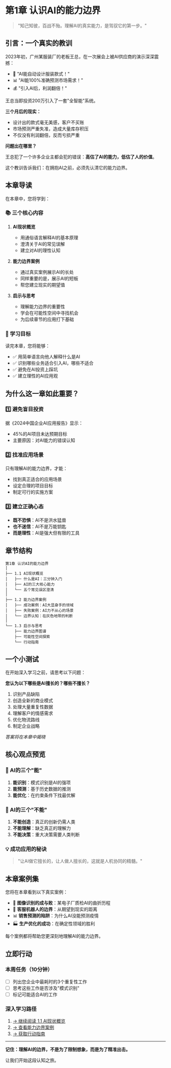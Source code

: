 # 第1章 认识AI的能力边界

> "知己知彼，百战不殆。理解AI的真实能力，是驾驭它的第一步。"

## 引言：一个真实的教训

2023年初，广州某服装厂的老板王总，在一次展会上被AI供应商的演示深深震撼：

- 🤖 "AI能自动设计服装款式！"
- 📊 "AI能100%准确预测市场需求！"
- 💰 "引入AI后，利润翻倍！"

王总当即投资200万引入了一套"全智能"系统。

**三个月后的现实：**
- 设计出的款式毫无美感，客户不买账
- 市场预测严重失准，造成大量库存积压
- 不仅没有利润翻倍，反而亏损严重

**问题出在哪里？**

王总犯了一个许多企业主都会犯的错误：**高估了AI的能力，低估了人的价值**。

这个教训告诉我们：在拥抱AI之前，必须先认清它的能力边界。

## 本章导读

在本章中，您将学到：

### 📚 三个核心内容

1. **AI现状概览**
   - 用通俗语言解释AI的基本原理
   - 澄清关于AI的常见误解
   - 建立对AI的理性认知

2. **能力边界案例**
   - 通过真实案例展示AI的长处
   - 同样重要的是，展示AI的短板
   - 帮您建立现实的期望值

3. **启示与思考**
   - 理解能力边界的重要性
   - 学会在可能性空间中寻找机会
   - 为后续章节的应用打下基础

### 🎯 学习目标

读完本章，您将能够：

- ✅ 用简单语言向他人解释什么是AI
- ✅ 识别哪些业务适合引入AI，哪些不适合
- ✅ 避免在AI投资上踩坑
- ✅ 建立理性的AI应用观

## 为什么这一章如此重要？

### 1️⃣ 避免盲目投资

据《2024中国企业AI应用报告》显示：
- 45%的AI项目未达预期目标
- 主要原因：对AI能力的错误认知

### 2️⃣ 找准应用场景

只有理解AI的能力边界，才能：
- 找到真正适合的应用场景
- 设定合理的项目目标
- 制定可行的实施方案

### 3️⃣ 建立正确心态

- **既不恐惧**：AI不是洪水猛兽
- **也不迷信**：AI不是万能钥匙
- **而是理性**：AI是强大但有限的工具

## 章节结构

```
第1章 认识AI的能力边界
│
├── 1.1 AI现状概览
│   ├── 什么是AI：三分钟入门
│   ├── AI的三大核心能力
│   └── 五个常见误区澄清
│
├── 1.2 能力边界案例
│   ├── 成功案例：AI大显身手的领域
│   ├── 失败案例：AI力不从心的场景
│   └── 边界认知：在灰色地带的判断
│
└── 1.3 启示与思考
    ├── 能力边界图谱
    ├── 可能性空间探索
    └── 行动指南
```

## 一个小测试

在开始深入学习之前，请思考以下问题：

**您认为以下哪些是AI擅长的？哪些不擅长？**

1. 识别产品缺陷 
2. 创造全新的商业模式
3. 处理大量重复性数据
4. 理解客户的情感需求
5. 优化物流路线
6. 制定企业战略

*答案将在本章中揭晓*

## 核心观点预览

### 🔑 AI的三个"能"

1. **能识别**：模式识别是AI的强项
2. **能预测**：基于历史数据的推测
3. **能优化**：在约束条件下找最优解

### 🚫 AI的三个"不能"

1. **不能创造**：真正的创新仍需人类
2. **不能理解**：缺乏真正的理解力
3. **不能决策**：重大决策需要人类判断

### 💡 成功应用的秘诀

> "让AI做它擅长的，让人做人擅长的，这就是人机协同的精髓。"

## 本章案例集

您将在本章看到以下真实案例：

- 📸 **图像识别的成与败**：某电子厂质检AI的曲折历程
- 💬 **客服机器人的边界**：从期望到现实的距离
- 📊 **销售预测的陷阱**：为什么AI没能预测疫情
- 🏭 **生产优化的成功**：在确定性领域的胜利

每个案例都将帮助您更深刻地理解AI的能力边界。

## 立即行动

### 本周任务（10分钟）
- [ ] 列出您企业中最耗时的3个重复性工作
- [ ] 思考这些工作是否涉及"模式识别"
- [ ] 标记可能适合AI的工作

### 深入学习路径
1. [→ 继续阅读 1.1 AI现状概览](ai-overview.md)
2. [→ 查看能力边界案例](capability-cases.md)
3. [→ 获取行动指南](insights.md)

---

**记住：理解AI的边界，不是为了限制想象，而是为了精准出击。**

让我们开始这段认知之旅。